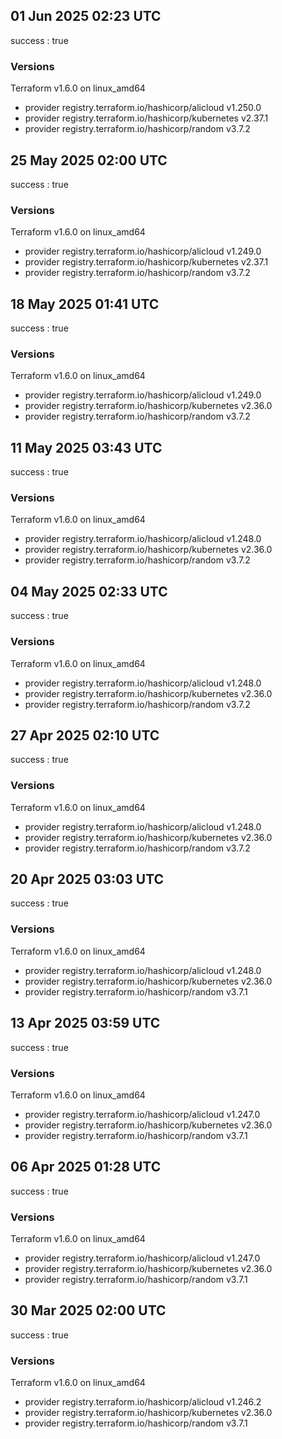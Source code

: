 ## 01 Jun 2025 02:23 UTC

success : true

### Versions

Terraform v1.6.0
on linux_amd64
+ provider registry.terraform.io/hashicorp/alicloud v1.250.0
+ provider registry.terraform.io/hashicorp/kubernetes v2.37.1
+ provider registry.terraform.io/hashicorp/random v3.7.2

## 25 May 2025 02:00 UTC

success : true

### Versions

Terraform v1.6.0
on linux_amd64
+ provider registry.terraform.io/hashicorp/alicloud v1.249.0
+ provider registry.terraform.io/hashicorp/kubernetes v2.37.1
+ provider registry.terraform.io/hashicorp/random v3.7.2

## 18 May 2025 01:41 UTC

success : true

### Versions

Terraform v1.6.0
on linux_amd64
+ provider registry.terraform.io/hashicorp/alicloud v1.249.0
+ provider registry.terraform.io/hashicorp/kubernetes v2.36.0
+ provider registry.terraform.io/hashicorp/random v3.7.2

## 11 May 2025 03:43 UTC

success : true

### Versions

Terraform v1.6.0
on linux_amd64
+ provider registry.terraform.io/hashicorp/alicloud v1.248.0
+ provider registry.terraform.io/hashicorp/kubernetes v2.36.0
+ provider registry.terraform.io/hashicorp/random v3.7.2

## 04 May 2025 02:33 UTC

success : true

### Versions

Terraform v1.6.0
on linux_amd64
+ provider registry.terraform.io/hashicorp/alicloud v1.248.0
+ provider registry.terraform.io/hashicorp/kubernetes v2.36.0
+ provider registry.terraform.io/hashicorp/random v3.7.2

## 27 Apr 2025 02:10 UTC

success : true

### Versions

Terraform v1.6.0
on linux_amd64
+ provider registry.terraform.io/hashicorp/alicloud v1.248.0
+ provider registry.terraform.io/hashicorp/kubernetes v2.36.0
+ provider registry.terraform.io/hashicorp/random v3.7.2

## 20 Apr 2025 03:03 UTC

success : true

### Versions

Terraform v1.6.0
on linux_amd64
+ provider registry.terraform.io/hashicorp/alicloud v1.248.0
+ provider registry.terraform.io/hashicorp/kubernetes v2.36.0
+ provider registry.terraform.io/hashicorp/random v3.7.1

## 13 Apr 2025 03:59 UTC

success : true

### Versions

Terraform v1.6.0
on linux_amd64
+ provider registry.terraform.io/hashicorp/alicloud v1.247.0
+ provider registry.terraform.io/hashicorp/kubernetes v2.36.0
+ provider registry.terraform.io/hashicorp/random v3.7.1

## 06 Apr 2025 01:28 UTC

success : true

### Versions

Terraform v1.6.0
on linux_amd64
+ provider registry.terraform.io/hashicorp/alicloud v1.247.0
+ provider registry.terraform.io/hashicorp/kubernetes v2.36.0
+ provider registry.terraform.io/hashicorp/random v3.7.1

## 30 Mar 2025 02:00 UTC

success : true

### Versions

Terraform v1.6.0
on linux_amd64
+ provider registry.terraform.io/hashicorp/alicloud v1.246.2
+ provider registry.terraform.io/hashicorp/kubernetes v2.36.0
+ provider registry.terraform.io/hashicorp/random v3.7.1

